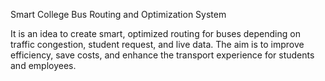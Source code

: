 Smart College Bus Routing and Optimization System

It is an idea to create smart, optimized routing for buses depending on traffic congestion, student request, and live data. The aim is to improve efficiency, save costs, and enhance the transport experience for students and employees.
